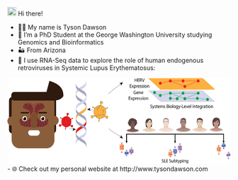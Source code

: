 <img src="https://camo.githubusercontent.com/8653492b3ab0c46cc580ad293f0555880ecf8ac82f0a761f17af1335e85e4de6/68747470733a2f2f71706c7573706963747572652e6f73732d636e2d6265696a696e672e616c6979756e63732e636f6d2f364c6a6a51412f48692e676966" width=20 height=20> Hi there!

- 👨‍🔬 My name is Tyson Dawson
- 🧬 I’m a PhD Student at the George Washington University studying Genomics and Bioinformatics
- 🏜️ From Arizona
- 📜 I use RNA-Seq data to explore the role of human endogenous retroviruses in Systemic Lupus Erythematosus:
<img src="https://github.com/tyden46/images/blob/main/SLEProjectSummary.png?raw=true" width=540 height=195.365>
- 🌐 Check out my personal website at http://www.tysondawson.com
 
<!---
tyden46/tyden46 is a ✨ special ✨ repository because its `README.md` (this file) appears on your GitHub profile.
You can click the Preview link to take a look at your changes.
--->
